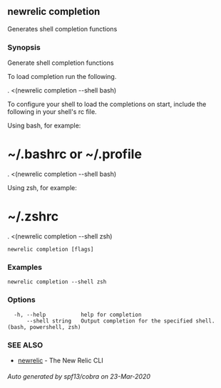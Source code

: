 ## newrelic completion

Generates shell completion functions

### Synopsis

Generate shell completion functions

To load completion run the following.

. <(newrelic completion --shell bash)

To configure your shell to load the completions on start, include the following in your shell's rc file.

Using bash, for example:

# ~/.bashrc or ~/.profile
. <(newrelic completion --shell bash)


Using zsh, for example:

# ~/.zshrc
. <(newrelic completion --shell zsh)


```
newrelic completion [flags]
```

### Examples

```
newrelic completion --shell zsh
```

### Options

```
  -h, --help           help for completion
      --shell string   Output completion for the specified shell.  (bash, powershell, zsh)
```

### SEE ALSO

* [newrelic](newrelic.md)	 - The New Relic CLI

###### Auto generated by spf13/cobra on 23-Mar-2020
